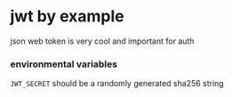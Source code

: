 # jwt by example

json web token is very cool and important for auth

### environmental variables
`JWT_SECRET` should be a randomly generated sha256 string<br>
